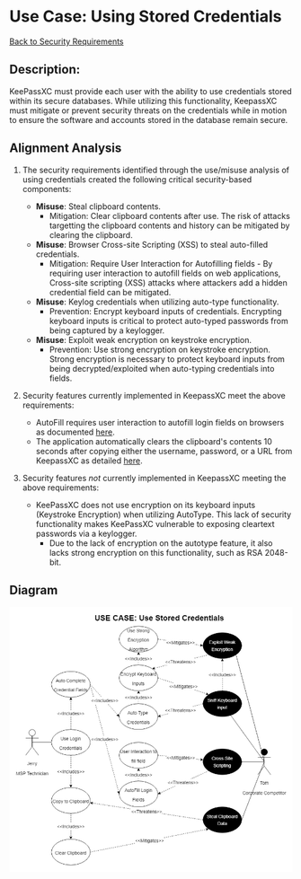 # Use Case: Using Stored Credentials

[Back to Security Requirements](https://github.com/JCKelley-CYBR/CYBR-8420-SoftwareAssurance/blob/main/SecurityRequirements.md)

## Description:
KeePassXC must provide each user with the ability to use credentials stored within its secure databases. While utilizing this functionality, KeepassXC must mitigate or prevent security threats on the credentials while in motion to ensure the software and accounts stored in the database remain secure.
## Alignment Analysis
1. The security requirements identified through the use/misuse analysis of using credentials created the following critical security-based components:
    * **Misuse**: Steal clipboard contents.
        * Mitigation: Clear clipboard contents after use. The risk of attacks targetting the clipboard contents and history can be mitigated by clearing the clipboard.
    * **Misuse**: Browser Cross-site Scripting (XSS) to steal auto-filled credentials.
        * Mitigation: Require User Interaction for Autofilling fields - By requiring user interaction to autofill fields on web applications, Cross-site scripting (XSS) attacks where attackers add a hidden credential field can be mitigated.
    * **Misuse**: Keylog credentials when utilizing auto-type functionality.
        * Prevention: Encrypt keyboard inputs of credentials. Encrypting keyboard inputs is critical to protect auto-typed passwords from being captured by a keylogger.
    * **Misuse**: Exploit weak encryption on keystroke encryption.
        * Prevention: Use strong encryption on keystroke encryption. Strong encryption is necessary to protect keyboard inputs from being decrypted/exploited when auto-typing credentials into fields.

2. Security features currently implemented in KeepassXC meet the above requirements:
    * AutoFill requires user interaction to autofill login fields on browsers as documented [here](https://keepassxc.org/docs/KeePassXC_GettingStarted.html#_using_the_browser_extension).
    * The application automatically clears the clipboard's contents 10 seconds after copying either the username, password, or a URL from KeepassXC as detailed [here]().
3. Security features *not* currently implemented in KeepassXC meeting the above requirements:
    * KeePassXC does not use encryption on its keyboard inputs (Keystroke Encryption) when utilizing AutoType. This lack of security functionality makes KeePassXC vulnerable to exposing cleartext passwords via a keylogger.
        * Due to the lack of encryption on the autotype feature, it also lacks strong encryption on this functionality, such as RSA 2048-bit.

## Diagram
<img src="AutoType-Usecase.png">
